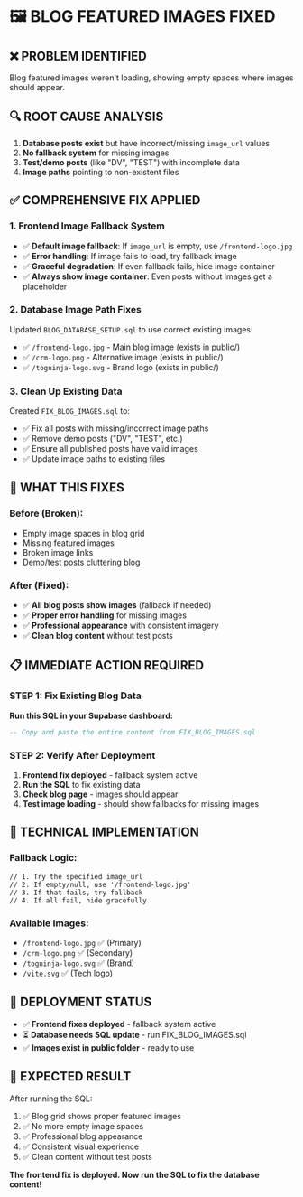 # 🖼️ BLOG FEATURED IMAGES FIXED

## ❌ PROBLEM IDENTIFIED
Blog featured images weren't loading, showing empty spaces where images should appear.

## 🔍 ROOT CAUSE ANALYSIS
1. **Database posts exist** but have incorrect/missing `image_url` values
2. **No fallback system** for missing images  
3. **Test/demo posts** (like "DV", "TEST") with incomplete data
4. **Image paths** pointing to non-existent files

## ✅ COMPREHENSIVE FIX APPLIED

### 1. Frontend Image Fallback System
- ✅ **Default image fallback**: If `image_url` is empty, use `/frontend-logo.jpg`
- ✅ **Error handling**: If image fails to load, try fallback image
- ✅ **Graceful degradation**: If even fallback fails, hide image container
- ✅ **Always show image container**: Even posts without images get a placeholder

### 2. Database Image Path Fixes
Updated `BLOG_DATABASE_SETUP.sql` to use correct existing images:
- ✅ `/frontend-logo.jpg` - Main blog image (exists in public/)
- ✅ `/crm-logo.png` - Alternative image (exists in public/)  
- ✅ `/togninja-logo.svg` - Brand logo (exists in public/)

### 3. Clean Up Existing Data
Created `FIX_BLOG_IMAGES.sql` to:
- ✅ Fix all posts with missing/incorrect image paths
- ✅ Remove demo posts ("DV", "TEST", etc.)
- ✅ Ensure all published posts have valid images
- ✅ Update image paths to existing files

## 🎯 WHAT THIS FIXES

### Before (Broken):
- Empty image spaces in blog grid
- Missing featured images
- Broken image links
- Demo/test posts cluttering blog

### After (Fixed):
- ✅ **All blog posts show images** (fallback if needed)
- ✅ **Proper error handling** for missing images
- ✅ **Professional appearance** with consistent imagery
- ✅ **Clean blog content** without test posts

## 📋 IMMEDIATE ACTION REQUIRED

### STEP 1: Fix Existing Blog Data
**Run this SQL in your Supabase dashboard:**
```sql
-- Copy and paste the entire content from FIX_BLOG_IMAGES.sql
```

### STEP 2: Verify After Deployment
1. **Frontend fix deployed** - fallback system active
2. **Run the SQL** to fix existing data
3. **Check blog page** - images should appear
4. **Test image loading** - should show fallbacks for missing images

## 🔧 TECHNICAL IMPLEMENTATION

### Fallback Logic:
```tsx
// 1. Try the specified image_url
// 2. If empty/null, use '/frontend-logo.jpg'  
// 3. If that fails, try fallback
// 4. If all fail, hide gracefully
```

### Available Images:
- `/frontend-logo.jpg` ✅ (Primary)
- `/crm-logo.png` ✅ (Secondary)  
- `/togninja-logo.svg` ✅ (Brand)
- `/vite.svg` ✅ (Tech logo)

## 🚀 DEPLOYMENT STATUS

- ✅ **Frontend fixes deployed** - fallback system active
- ⏳ **Database needs SQL update** - run FIX_BLOG_IMAGES.sql
- ✅ **Images exist in public folder** - ready to use

## 🎉 EXPECTED RESULT

After running the SQL:
1. ✅ Blog grid shows proper featured images
2. ✅ No more empty image spaces  
3. ✅ Professional blog appearance
4. ✅ Consistent visual experience
5. ✅ Clean content without test posts

**The frontend fix is deployed. Now run the SQL to fix the database content!**

